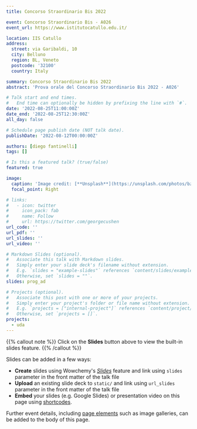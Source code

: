 ```yaml
---
title: Concorso Straordinario Bis 2022

event: Concorso Straordinario Bis - A026
event_url: https://www.istitutocatullo.edu.it/

location: IIS Catullo
address:
  street: via Garibaldi, 10
  city: Belluno
  region: BL, Veneto
  postcode: '32100'
  country: Italy

summary: Concorso Straordinario Bis 2022
abstract: 'Prova orale del Concorso Straordinario Bis 2022 - A026'

# Talk start and end times.
#   End time can optionally be hidden by prefixing the line with `#`.
date: '2022-08-25T11:00:00Z'
date_end: '2022-08-25T12:30:00Z'
all_day: false

# Schedule page publish date (NOT talk date).
publishDate: '2022-08-12T00:00:00Z'

authors: [diego fantinelli]
tags: []

# Is this a featured talk? (true/false)
featured: true

image:
  caption: 'Image credit: [**Unsplash**](https://unsplash.com/photos/bzdhc5b3Bxs)'
  focal_point: Right

# links:
#   - icon: twitter
#     icon_pack: fab
#     name: Follow
#     url: https://twitter.com/georgecushen
url_code: ''
url_pdf: ''
url_slides: ''
url_video: ''

# Markdown Slides (optional).
#   Associate this talk with Markdown slides.
#   Simply enter your slide deck's filename without extension.
#   E.g. `slides = "example-slides"` references `content/slides/example-slides.md`.
#   Otherwise, set `slides = ""`.
slides: prog_ad

# Projects (optional).
#   Associate this post with one or more of your projects.
#   Simply enter your project's folder or file name without extension.
#   E.g. `projects = ["internal-project"]` references `content/project/deep-learning/index.md`.
#   Otherwise, set `projects = []`.
projects:
  - uda
---
```


{{% callout note %}}
Click on the **Slides** button above to view the built-in slides feature.
{{% /callout %}}

Slides can be added in a few ways:

- **Create** slides using Wowchemy's [_Slides_](https://wowchemy.com/docs/managing-content/#create-slides) feature and link using `slides` parameter in the front matter of the talk file
- **Upload** an existing slide deck to `static/` and link using `url_slides` parameter in the front matter of the talk file
- **Embed** your slides (e.g. Google Slides) or presentation video on this page using [shortcodes](https://wowchemy.com/docs/writing-markdown-latex/).

Further event details, including [page elements](https://wowchemy.com/docs/writing-markdown-latex/) such as image galleries, can be added to the body of this page.

